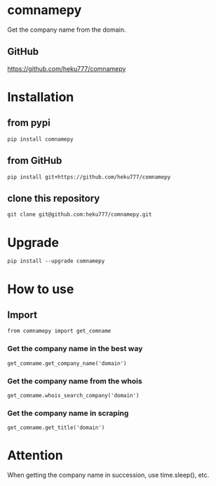# comnamepy
Get the company name from the domain.

## GitHub
https://github.com/heku777/comnamepy

# Installation

## from pypi
```
pip install comnamepy
```

## from GitHub
```
pip install git+https://github.com/heku777/comnamepy
```

## clone this repository
```
git clone git@github.com:heku777/comnamepy.git
```


# Upgrade
```
pip install --upgrade comnamepy
```

# How to use

## Import
```
from comnamepy import get_comname
```

### Get the company name in the best way
```
get_comname.get_company_name('domain')
```

### Get the company name from the whois
```
get_comname.whois_search_company('domain')
```

### Get the company name in scraping
```
get_comname.get_title('domain')
```

# Attention
When getting the company name in succession, use time.sleep(), etc.



